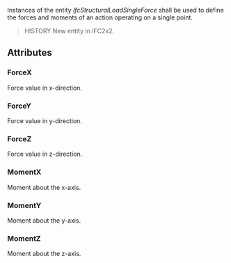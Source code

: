 Instances of the entity _IfcStructuralLoadSingleForce_ shall be used to define the forces and moments of an action operating on a single point.

<!-- end of short definition -->


> HISTORY New entity in IFC2x2.

## Attributes

### ForceX
Force value in x-direction.

### ForceY
Force value in y-direction.

### ForceZ
Force value in z-direction.

### MomentX
Moment about the x-axis.

### MomentY
Moment about the y-axis.

### MomentZ
Moment about the z-axis.
